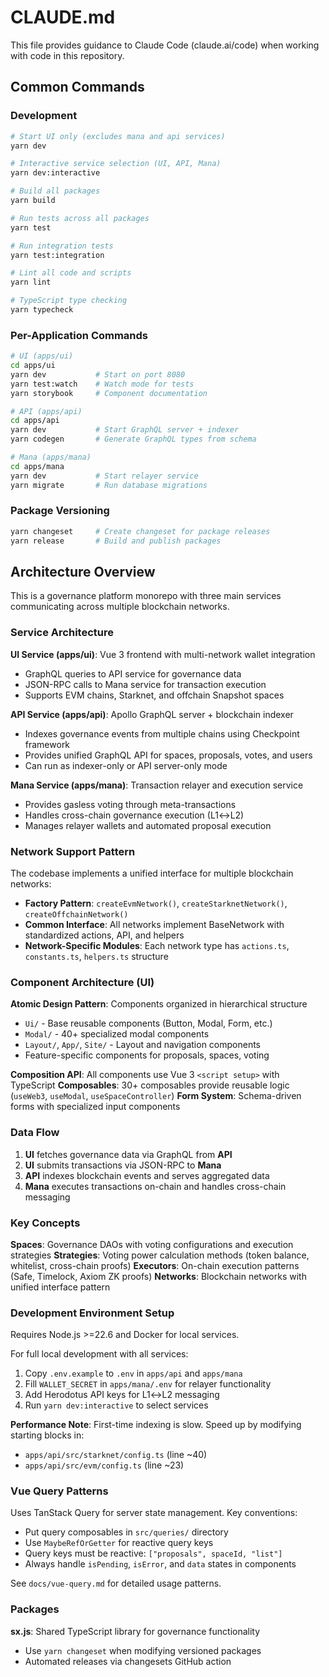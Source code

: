 # CLAUDE.md

This file provides guidance to Claude Code (claude.ai/code) when working with code in this repository.

## Common Commands

### Development
```bash
# Start UI only (excludes mana and api services)
yarn dev

# Interactive service selection (UI, API, Mana)
yarn dev:interactive

# Build all packages
yarn build

# Run tests across all packages
yarn test

# Run integration tests
yarn test:integration

# Lint all code and scripts
yarn lint

# TypeScript type checking
yarn typecheck
```

### Per-Application Commands
```bash
# UI (apps/ui)
cd apps/ui
yarn dev           # Start on port 8080
yarn test:watch    # Watch mode for tests
yarn storybook     # Component documentation

# API (apps/api)
cd apps/api
yarn dev           # Start GraphQL server + indexer
yarn codegen       # Generate GraphQL types from schema

# Mana (apps/mana)
cd apps/mana
yarn dev           # Start relayer service
yarn migrate       # Run database migrations
```

### Package Versioning
```bash
yarn changeset     # Create changeset for package releases
yarn release       # Build and publish packages
```

## Architecture Overview

This is a governance platform monorepo with three main services communicating across multiple blockchain networks.

### Service Architecture

**UI Service (apps/ui)**: Vue 3 frontend with multi-network wallet integration
- GraphQL queries to API service for governance data
- JSON-RPC calls to Mana service for transaction execution
- Supports EVM chains, Starknet, and offchain Snapshot spaces

**API Service (apps/api)**: Apollo GraphQL server + blockchain indexer
- Indexes governance events from multiple chains using Checkpoint framework
- Provides unified GraphQL API for spaces, proposals, votes, and users
- Can run as indexer-only or API server-only mode

**Mana Service (apps/mana)**: Transaction relayer and execution service
- Provides gasless voting through meta-transactions
- Handles cross-chain governance execution (L1↔L2)
- Manages relayer wallets and automated proposal execution

### Network Support Pattern

The codebase implements a unified interface for multiple blockchain networks:

- **Factory Pattern**: `createEvmNetwork()`, `createStarknetNetwork()`, `createOffchainNetwork()`
- **Common Interface**: All networks implement BaseNetwork with standardized actions, API, and helpers
- **Network-Specific Modules**: Each network type has `actions.ts`, `constants.ts`, `helpers.ts` structure

### Component Architecture (UI)

**Atomic Design Pattern**: Components organized in hierarchical structure
- `Ui/` - Base reusable components (Button, Modal, Form, etc.)
- `Modal/` - 40+ specialized modal components
- `Layout/`, `App/`, `Site/` - Layout and navigation components
- Feature-specific components for proposals, spaces, voting

**Composition API**: All components use Vue 3 `<script setup>` with TypeScript
**Composables**: 30+ composables provide reusable logic (`useWeb3`, `useModal`, `useSpaceController`)
**Form System**: Schema-driven forms with specialized input components

### Data Flow

1. **UI** fetches governance data via GraphQL from **API**
2. **UI** submits transactions via JSON-RPC to **Mana** 
3. **API** indexes blockchain events and serves aggregated data
4. **Mana** executes transactions on-chain and handles cross-chain messaging

### Key Concepts

**Spaces**: Governance DAOs with voting configurations and execution strategies
**Strategies**: Voting power calculation methods (token balance, whitelist, cross-chain proofs)
**Executors**: On-chain execution patterns (Safe, Timelock, Axiom ZK proofs)
**Networks**: Blockchain networks with unified interface pattern

### Development Environment Setup

Requires Node.js >=22.6 and Docker for local services.

For full local development with all services:
1. Copy `.env.example` to `.env` in `apps/api` and `apps/mana`
2. Fill `WALLET_SECRET` in `apps/mana/.env` for relayer functionality
3. Add Herodotus API keys for L1↔L2 messaging
4. Run `yarn dev:interactive` to select services

**Performance Note**: First-time indexing is slow. Speed up by modifying starting blocks in:
- `apps/api/src/starknet/config.ts` (line ~40) 
- `apps/api/src/evm/config.ts` (line ~23)

### Vue Query Patterns

Uses TanStack Query for server state management. Key conventions:
- Put query composables in `src/queries/` directory
- Use `MaybeRefOrGetter` for reactive query keys
- Query keys must be reactive: `["proposals", spaceId, "list"]`
- Always handle `isPending`, `isError`, and `data` states in components

See `docs/vue-query.md` for detailed usage patterns.

### Packages

**sx.js**: Shared TypeScript library for governance functionality
- Use `yarn changeset` when modifying versioned packages
- Automated releases via changesets GitHub action